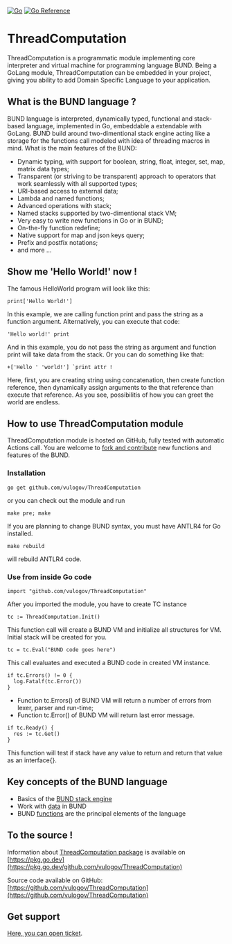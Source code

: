 [![Go](https://github.com/vulogov/ThreadComputation/actions/workflows/go.yml/badge.svg)](https://github.com/vulogov/ThreadComputation/actions/workflows/go.yml)
[![Go Reference](https://pkg.go.dev/badge/github.com/vulogov/ThreadComputation.svg)](https://pkg.go.dev/github.com/vulogov/ThreadComputation)

# ThreadComputation

ThreadComputation is a programmatic module implementing core interpreter and virtual machine for programming language BUND. Being a GoLang module, ThreadComputation can be embedded in your project, giving you ability to add Domain Specific Language to your application.

## What is the BUND language ?

BUND language is interpreted, dynamically typed, functional and stack-based language, implemented in Go, embeddable a extendable with GoLang. BUND build around two-dimentional stack engine acting like a storage for the functions call modeled with idea of threading macros in mind. What is the main features of the BUND:

- Dynamic typing, with support for boolean, string, float, integer, set, map, matrix data types;
- Transparent (or striving to be transparent) approach to operators that work seamlessly with all supported types;
- URI-based access to external data;
- Lambda and named functions;
- Advanced operations with stack;
- Named stacks supported by two-dimentional stack VM;
- Very easy to write new functions in Go or in BUND;
- On-the-fly function redefine;
- Native support for map and json keys query;
- Prefix and postfix notations;
- and more ...

## Show me 'Hello World!' now !

The famous HelloWorld program will look like this:

```
print['Hello World!']
```
In this example, we are calling function print and pass the string as a function argument. Alternatively, you can execute that code:

```
'Hello world!' print
```
And in this example, you do not pass the string as argument and function print will take data from the stack. Or you can do something like that:

```
+['Hello ' 'world!'] `print attr !
```
Here, first, you are creating string using concatenation, then create function reference, then dynamically assign arguments to the that reference than execute that reference. As you see, possibilitis of how you can greet the world are endless.
 

## How to use ThreadComputation module

ThreadComputation module is hosted on GitHub, fully tested with automatic Actions call. You are welcome to [fork and contribute](https://github.com/vulogov/ThreadComputation) new functions and features of the BUND.

### Installation

```
go get github.com/vulogov/ThreadComputation
```

or you can check out the module and run

```
make pre; make
```

If you are planning to change BUND syntax, you must have ANTLR4 for Go installed.

```
make rebuild
```

will rebuild ANTLR4 code.

### Use from inside Go code

```golang
import "github.com/vulogov/ThreadComputation"
```

After you imported the module, you have to create TC instance

```golang
tc := ThreadComputation.Init()
```

This function call will create a BUND VM and initialize all structures for VM. Initial stack will be created for you.

```golang
tc = tc.Eval("BUND code goes here")
```

This call evaluates and executed a BUND code in created VM instance.

```golang
if tc.Errors() != 0 {
  log.Fatalf(tc.Error())
}
```

- Function tc.Errors() of BUND VM will return a number of errors from lexer, parser and run-time;
- Function tc.Error() of BUND VM will return last error message.

```golang
if tc.Ready() {
  res := tc.Get()
}
```

This function will test if stack have any value to return and return that value as an interface{}.


## Key concepts of the BUND language

- Basics of the [BUND stack engine](Documentation/BUND_stack.md)
- Work with [data](Documentation/BUND_data.md) in BUND
- BUND [functions](Documentation/BUND_fun.md) are the principal elements of the language

## To the source !

Information about [ThreadComputation package](https://pkg.go.dev/github.com/vulogov/ThreadComputation) is available on [https://pkg.go.dev](https://pkg.go.dev/github.com/vulogov/ThreadComputation)

Source code available on GitHub: [https://github.com/vulogov/ThreadComputation](https://github.com/vulogov/ThreadComputation)

## Get support

[Here, you can open ticket](https://github.com/vulogov/ThreadComputation/issues).
